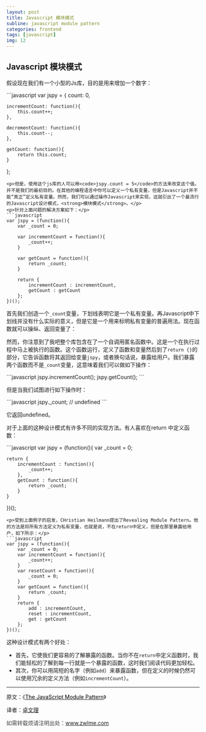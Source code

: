 ```yaml
---
layout: post
title: Javascript 模块模式
subline: javascript module pattern
categories: frontend
tags: [javascript]
img: 12
---
```


<h2>Javascript 模块模式</h2>


<p>假设现在我们有一个小型的Js库，目的是用来增加一个数字：</p>
```javascript
var jspy = {
	count: 0,

	incrementCount: function(){
		this.count++;
	},

	decrementCount: function(){
		this.count--;
	},

	getCount: function(){
		return this.count;
	}
};
```
<p>但是，使用这个js库的人可以用<code>jspy.count = 5</code>的方法来改变这个值。并不是我们的最初目的。在其他的编程语言中你可以定义一个私有变量，但是Javascript并不能“真正”定义私有变量。然而，我们可以通过操作Javascript来实现，这就引出了一个最流行的Javascript设计模式，<strong>模块模式</strong>。</p>
<p>针对上面问题的解决方案如下：</p>
```javascript
var jspy = (function(){
	var _count = 0;

	var incrementCount = function(){
		_count++;
	}

	var getCount = function(){
		return _count;
	}

	return {
		incrementCount : incrementCount,
		getCount : getCount
	};
})();
```
<p>首先我们创造一个<code>_count</code>变量，下划线表明它是一个私有变量。再Javascript中下划线并没有什么实际的意义，但是它是一个用来标明私有变量的普遍用法。现在函数就可以操纵、返回变量了：</p>
<p>然而，你注意到了我吧整个库包含在了一个自调用匿名函数中。这是一个在执行过程中马上被执行的函数。这个函数运行，定义了函数和变量然后到了<code>return {}</code>的部分，它告诉函数将其返回给变量<code>jspy</code>，或者换句话说，暴露给用户。我们暴露两个函数而不是<code>_count</code>变量，这意味着我们可以做如下操作：</p>
```javascript
jspy.incrementCount();
jspy.getCount();
```
<p>但是当我们试图进行如下操作时：</p>
```javascript
jspy._count; // undefined
```
<p>它返回undefined。</p>
<p>对于上面的这种设计模式有许多不同的实现方法。有人喜欢在return 中定义函数：</p>
```javascript
var jspy = (function(){
	var _count = 0;

	return {
		incrementCount : function(){
			_count++;
		},
		getCount : function(){
			return _count;
		}
	}
})();
```
<p>受到上面例子的启发，CHristian Heilmann提出了Revealing Module Pattern。他的方法是将所有方法定义为私有变量，也就是说，不在return中定义，但是在那里暴露给用户，如下所示：</p>
```javascript
var jspy = (function(){
	var _count = 0;
	var incrementCount = function(){
		_count++;
	}
	var resetCount = function(){
		_count = 0;
	}
	var getCount = function(){
		return _count;
	}
	return {
		add : incrementCount,
		reset : incrementCount,
		get : getCount
	};
})();
```
<p>这种设计模式有两个好处：</p>
<ul>
	<li>首先，它使我们更容易的了解暴露的函数。当你不在<code>return</code>中定义函数时，我们能轻松的了解到每一行就是一个暴露的函数，这时我们阅读代码更加轻松。</li>
	<li>其次，你可以用简短的名字（例如<code>add</code>）来暴露函数，但在定义的时候仍然可以使用冗余的定义方法（例如<code>incrementCount</code>）。</li>
</ul>
<hr>
<p>原文：《<a href="http://javascriptplayground.com/blog/2012/04/javascript-module-pattern/"><span style="color: #000000;">The JavaScript Module Pattern</span></a>》</p>
<p>译者：<a href="http://www.zwlme.com">卓文理</a></p>
<p><span style="color: #404040;">如需转载烦请注明出处：<a href="http://www.zwlme.com">www.zwlme.com</a></span></p>